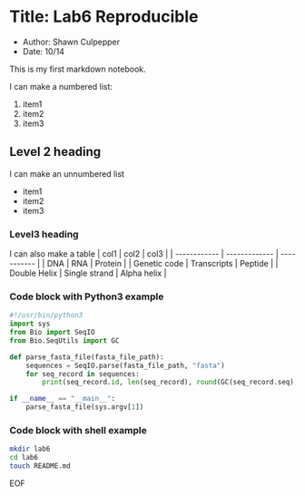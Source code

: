 # Title: Lab6 Reproducible
- Author: Shawn Culpepper
- Date: 10/14

This is my first markdown notebook.

I can make a numbered list:
1. item1
2. item2
3. item3

## Level 2 heading
I can make an unnumbered list
- item1
- item2
- item3

### Level3 heading
I can also make a table
| col1         | col2          | col3        |
| ------------ | ------------- | ----------- |
| DNA          | RNA           | Protein     |
| Genetic code | Transcripts   | Peptide     |
| Double Helix | Single strand | Alpha helix |

### Code block with Python3 example
```python
#!/usr/bin/python3
import sys
from Bio import SeqIO
from Bio.SeqUtils import GC

def parse_fasta_file(fasta_file_path):
    sequences = SeqIO.parse(fasta_file_path, "fasta")
    for seq_record in sequences:
        print(seq_record.id, len(seq_record), round(GC(seq_record.seq), 2))

if __name__ == "__main__":
    parse_fasta_file(sys.argv[1])
```

### Code block with shell example
```sh
mkdir lab6
cd lab6
touch README.md
```

EOF
